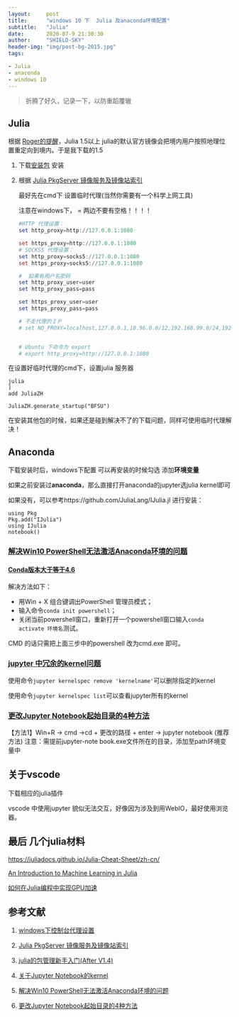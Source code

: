```yaml
---
layout:     post
title:      "windows 10 下  Julia 及anaconda环境配置"
subtitle:   "Julia"
date:       2020-07-9 21:30:30
author:     "SHIELD-SKY"
header-img: "img/post-bg-2015.jpg"
tags:

- Julia
- anaconda
- windows 10
---
```


> 折腾了好久，记录一下，以防重蹈覆辙

## Julia

根据 [Roger的提醒](https://zhuanlan.zhihu.com/p/157571582)，Julia 1.5以上 julia的默认官方镜像会把境内用户按照地理位置重定向到境内。于是我下载的1.5



1. 下载[安装包]( https://julialang.org/downloads/#upcoming_release_vupcoming_release_upcoming_release_date) 安装



2. 根据 [Julia PkgServer 镜像服务及镜像站索引](https://discourse.juliacn.com/t/topic/2969)  

   最好先在cmd下 设置临时代理(当然你需要有一个科学上网工具)

   注意在windows下， = 两边不要有空格！！！！

   ```powershell
   #HTTP 代理设置：
   set http_proxy=http://127.0.0.1:1080
   
   set https_proxy=http://127.0.0.1:1080
   # SOCKS5 代理设置：
   set http_proxy=socks5://127.0.0.1:1080
   set https_proxy=socks5://127.0.0.1:1080
   
   #  如果有用户名密码
   set http_proxy_user=user
   set http_proxy_pass=pass
   
   set https_proxy_user=user
   set https_proxy_pass=pass
   
   # 不走代理的ＩＰ
   # set NO_PROXY=localhost,127.0.0.1,10.96.0.0/12,192.168.99.0/24,192.168.39.0/24
   
   
   # Ubuntu 下命令为 export
   # export http_proxy=http://127.0.0.1:1080
   ```

   

在设置好临时代理的cmd下，设置julia 服务器

```
julia
]
add JuliaZH
```

```
JuliaZH.generate_startup("BFSU")
```

在安装其他包的时候，如果还是碰到解决不了的下载问题，同样可使用临时代理解决！



## Anaconda

下载安装时后，windows下配置 可以再安装的时候勾选 添加**环境变量**



如果之前安装过**anaconda**，那么直接打开anaconda的jupyter选julia  kernel即可

如果没有，可以参考https://github.com/JuliaLang/IJulia.jl 进行安装：

```
using Pkg
Pkg.add("IJulia")
using IJulia
notebook()
```



### [解决Win10 PowerShell无法激活Anaconda环境的问题](https://www.cnblogs.com/dereen/p/ps_conda_env.html)

#### [Conda版本大于等于4.6](https://www.cnblogs.com/dereen/p/ps_conda_env.html#3974941405)

解决方法如下：

- 用Win + X 组合键调出PowerShell 管理员模式；
- 输入命令`conda init powershell`；
- 关闭当前powershell窗口，重新打开一个powershell窗口输入`conda activate 环境名`测试。

CMD 的话只需把上面三步中的powershell 改为cmd.exe 即可。



### [jupyter 中冗余的kernel问题](https://zhuanlan.zhihu.com/p/81605893)

使用命令`jupyter kernelspec remove 'kernelname'`可以删除指定的kernel

使用命令`jupyter kernelspec list`可以查看jupyter所有的kernel



### [更改Jupyter Notebook起始目录的4种方法](https://blog.csdn.net/qq_33039859/article/details/54604533)

【方法1】Win+R -> cmd ->cd + 更改的路径 + enter -> jupyter notebook (推荐方法)
注意：需提前jupyter-note book.exe文件所在的目录，添加至path环境变量中



## 关于vscode

下载相应的julia插件



vscode 中使用jupyter 貌似无法交互，好像因为涉及到用WebIO，最好使用浏览器。



## 最后 几个julia材料

https://juliadocs.github.io/Julia-Cheat-Sheet/zh-cn/

[An Introduction to Machine Learning in Julia](https://juliacomputing.com/blog/2016/09/28/knn-char-recognition.html)

[如何在Julia编程中实现GPU加速](https://www.jiqizhixin.com/articles/102903)



## 参考文献

1. [windows下控制台代理设置](https://www.52dzd.com/2019/07/31/windows下控制台代理设置/)

2. [Julia PkgServer 镜像服务及镜像站索引](https://discourse.juliacn.com/t/topic/2969)

3. [julia的包管理新手入门(After V1.4)](https://discourse.juliacn.com/t/topic/3333)
4. [关于Jupyter Notebook的kernel](https://zhuanlan.zhihu.com/p/81605893)
5. [解决Win10 PowerShell无法激活Anaconda环境的问题](https://www.cnblogs.com/dereen/p/ps_conda_env.html)
6. [更改Jupyter Notebook起始目录的4种方法](https://blog.csdn.net/qq_33039859/article/details/54604533)
